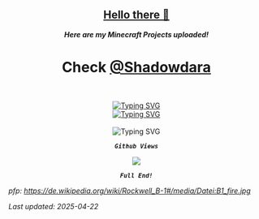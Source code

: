 <!-- Sorry for writing this in HTML! -->

<!-- written by weuritz8u -->
<!-- https://github.com/weuritz8u/weuritz8u -->

<div align="center">

<h2><a href="https://tenor.com/de/view/hello-there-gif-5677380953331354485">Hello there 👋</a></h2>

<i><b>Here are my Minecraft Projects uploaded!</b></i>

<h1>Check <a href="https://github.com/shadowdara">@Shadowdara</a></h1>

<br>

<a href="https://github.com/shadowdara"><img src="https://readme-typing-svg.herokuapp.com?font=Fira+Code&size=40&pause=1000&color=9745F5&center=true&vCenter=true&random=true&width=435&lines=Click+here" alt="Typing SVG" /></a>
<br>
<a href="https://github.com/shadowdara"><img src="https://readme-typing-svg.herokuapp.com?font=Fira+Code&size=25&pause=1000&color=9745F5&center=true&vCenter=true&random=true&width=435&lines=for+a+nice+Info+file!" alt="Typing SVG" /></a>
<br><br>
<img src="https://readme-typing-svg.herokuapp.com?font=Fira+Code&size=30&pause=1000&color=2D9400&center=true&vCenter=true&random=true&width=435&lines=my+minecraft;stuff+is+now+here!" alt="Typing SVG" />

<code><b><i>Github Views</i></b></code>

<img src="https://hits.sh/github.com/weuritz8u/weuritz8u.svg?style=for-the-badge&label=Profile%20Views&color=white&labelColor=black&logo=github">

<br>

<code><b><i>Full End!</i></b></code>

</div>


*pfp: https://de.wikipedia.org/wiki/Rockwell_B-1#/media/Datei:B1_fire.jpg*

*Last updated: 2025-04-22*

<!--
    
**weuritz8u/weuritz8u** is a ✨ _special_ ✨ repository because its `README.md` (this file) appears on your GitHub profile.
    
Here are some ideas to get you started:
    
- 🔭 I’m currently working on ...
- 🌱 I’m currently learning ...
- 👯 I’m looking to collaborate on ...
- 🤔 I’m looking for help with ...
- 💬 Ask me about ...
- 📫 How to reach me: ...
- 😄 Pronouns: ...
- ⚡ Fun fact: ...
    
-->
